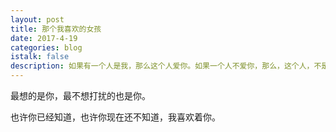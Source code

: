 ```yaml
---
layout: post
title: 那个我喜欢的女孩
date: 2017-4-19
categories: blog
istalk: false
description: 如果有一个人是我，那么这个人爱你。如果一个人不爱你，那么，这个人，不是我。
---
```


最想的是你，最不想打扰的也是你。

也许你已经知道，也许你现在还不知道，我喜欢着你。

